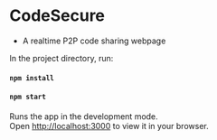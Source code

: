 # CodeSecure

- A realtime P2P code sharing webpage

In the project directory, run:
#### `npm install`
#### `npm start`


Runs the app in the development mode.\
Open [http://localhost:3000](http://localhost:3000) to view it in your browser.
